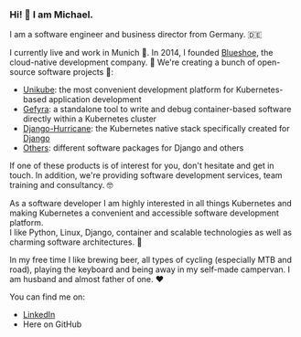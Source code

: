 ### Hi! 👋 I am Michael.

I am a software engineer and business director from Germany. :de:

I currently live and work in Munich 🍺. In 2014, I founded [Blueshoe](https://blueshoe.de), the cloud-native development company. 🚀
We're creating a bunch of open-source software projects 💙:
- [Unikube](https://github.com/unikubehq/): the most convenient development platform for Kubernetes-based application development
- [Gefyra](https://github.com/gefyrahq/gefyra): a standalone tool to write and debug container-based software directly within a Kubernetes cluster
- [Django-Hurricane](https://github.com/django-hurricane/): the Kubernetes native stack specifically created for [Django](https://www.djangoproject.com/)
- [Others](https://github.com/Blueshoe/): different software packages for Django and others  

If one of these products is of interest for you, don't hesitate and get in touch. In addition, we're providing software development services,
team training and consultancy. :nerd_face:

As a software developer I am highly interested in all things Kubernetes and making Kubernetes a convenient and accessible software development platform.  
I like Python, Linux, Django, container and scalable technologies as well as charming software architectures. 🔭 

In my free time I like brewing beer, all types of cycling (especially MTB and road), playing the keyboard and being away in my self-made campervan. I am husband and almost father of one. ❤️

You can find me on:
- [LinkedIn](https://www.linkedin.com/in/michael-schilonka/)
- Here on GitHub
